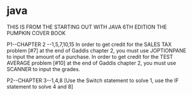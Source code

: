 # java
THIS IS FROM THE STARTING OUT WITH JAVA 6TH EDITION THE PUMPKIN COVER BOOK


P1--CHAPTER 2 
  --1,5,7,10,15
           In order to get credit for the SALES TAX problem [#7] at the end of Gaddis chapter 2, you must use JOPTIONPANE to input the amount of a purchase.
           In order to get credit for the TEST AVERAGE problem [#10] at the end of Gaddis chapter 2, you must use SCANNER to input the grades.

P2--CHAPTER 3--1,4,8
          [Use the Switch statement to solve 1, use the IF statement to solve 4 and 8]

                 
